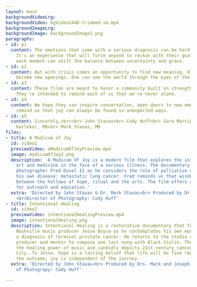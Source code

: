 ```yaml
---
layout: main
backgroundVideoLrg:
backgroundVideo: bgVideo1440-trimmed-sm.mp4
backgroundImageLrg:
backgroundImage: backgroundImage1.png
paragraphs:
- id: p1
  content: The emotions that come with a serious diagnosis can be hard to manage.
    It's an experience that will force anyone to reckon with their goals in life—while
    each moment can shift the balance between uncertainty and grace.
- id: p2
  content: But with crisis comes an opportunity to find new meaning. Old wounds may
    become new openings. One can see the world through the eyes of the heart.
- id: p3
  content: These films are meant to honor a community built on strength and fellowship.
    They're intended to remind each of us that we're never alone.
- id: p4
  content: We hope they can inspire conversation, open doors to new emotions, and
    remind us that joy can always be found in unexpected ways.
- id: p5
  content: Sincerely,<br><br> John Stavas<br> Cody Huff<br> Sara Martin, MD<br> Mohana
    Karlekar, MD<br> Mark Stavas, MD
films:
- title: A Modicum of Joy
  id: video1
  previewVideo: aModicumOfJoyPreview.mp4
  image: modicumOfJoy2.png
  description: 'A Modicum Of Joy is a modern film that explores the intersection of
    art and medicine in the face of a serious illness. The documentary follows Nashville
    photographer Fred Dusel II as he considers the role of palliative care in managing
    his own disease: metastatic lung cancer. Fred reminds us that wisdom can be found
    between the hollows of hope, ritual and the arts. The film offers a novel platform
    for outreach and education.'
  extra: 'Directed by John Stavas & Dr. Mark Stavas<br> Produced by Dr. Sara F. Martin,
    <br>Director of Photography: Cody Huff'
- title: Intentional Healing
  id: video2
  previewVideo: intentionalHealingPreview.mp4
  image: intentionalHealing.png
  description: Intentional Healing is a restorative documentary that follows the famed
    Nashville music producer Jesse Boyce as he contemplates his own mortality following
    a diagnosis of terminal prostate cancer. He returns to the studio as an artist,
    producer and mentor to compose one last song with Black Violin. The film demonstrates
    the healing power of music and candidly depicts 21st-century cancer care in Music
    City. To Jesse, hope is a lasting belief that life will be fine regardless of
    the outcome; joy is independent of the journey.
  extra: 'Directed by John Stavas<br> Produced by Drs. Mark and Joseph Stavas<br>Director
    of Photograpy: Cody Huff'

---
```

